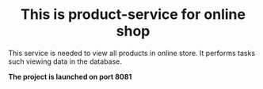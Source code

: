 <h1 align="center">This is product-service for online shop</h1>
<p>This service is needed to view all products in online store. It performs tasks such viewing data in the database.</p>
<b>The project is launched on port 8081</b>
